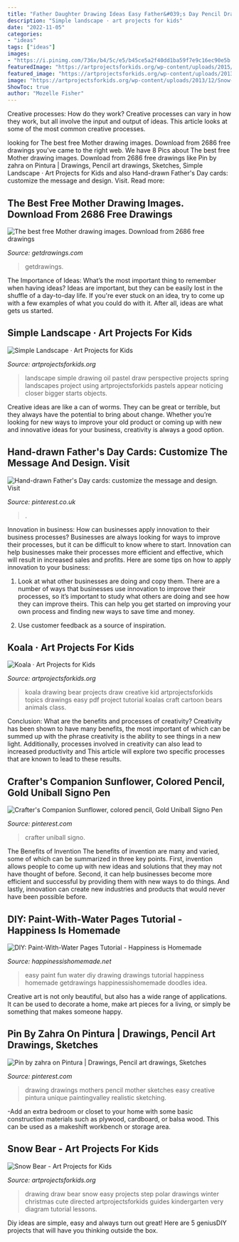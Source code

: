 ```yaml
---
title: "Father Daughter Drawing Ideas Easy Father&#039;s Day Pencil Drawing - Koala · Art Projects For Kids"
description: "Simple landscape · art projects for kids"
date: "2022-11-05"
categories:
- "ideas"
tags: ["ideas"]
images:
- "https://i.pinimg.com/736x/b4/5c/e5/b45ce5a2f40dd1ba59f7e9c16ec90e5b.jpg"
featuredImage: "https://artprojectsforkids.org/wp-content/uploads/2015/03/Koala-Bear-700.jpg"
featured_image: "https://artprojectsforkids.org/wp-content/uploads/2013/12/Snow-Bear-diagram-765x1024.jpg"
image: "https://artprojectsforkids.org/wp-content/uploads/2013/12/Snow-Bear-diagram-765x1024.jpg"
ShowToc: true
author: "Mozelle Fisher"
---
```



Creative processes: How do they work?
Creative processes can vary in how they work, but all involve the input and output of ideas. This article looks at some of the most common creative processes.

	

		
looking for The best free Mother drawing images. Download from 2686 free drawings you've came to the right web. We have 8 Pics about The best free Mother drawing images. Download from 2686 free drawings like Pin by zahra on Pintura | Drawings, Pencil art drawings, Sketches, Simple Landscape · Art Projects for Kids and also Hand-drawn Father&#039;s Day cards: customize the message and design. Visit. Read more:
		
    
## The Best Free Mother Drawing Images. Download From 2686 Free Drawings

<img loading=lazy src="https://getdrawings.com/images/mom-and-baby-drawing-12.jpg" onerror="this.onerror=null;this.src='https://tse4.mm.bing.net/th?id=OIP.6Df0hJTQiWZ3U8qudXXOEgHaJL&amp;pid=15.1';" alt="The best free Mother drawing images. Download from 2686 free drawings">

_Source: getdrawings.com_

>getdrawings. 

	

The Importance of Ideas: What’s the most important thing to remember when having ideas?
Ideas are important, but they can be easily lost in the shuffle of a day-to-day life. If you're ever stuck on an idea, try to come up with a few examples of what you could do with it. After all, ideas are what gets us started.

    
## Simple Landscape · Art Projects For Kids

<img loading=lazy src="https://artprojectsforkids.org/wp-content/uploads/2016/04/Spring-Landscape.jpg" onerror="this.onerror=null;this.src='https://tse4.mm.bing.net/th?id=OIP.O0O6xabZ2m2z64ahandeswHaFa&amp;pid=15.1';" alt="Simple Landscape · Art Projects for Kids">

_Source: artprojectsforkids.org_

>landscape simple drawing oil pastel draw perspective projects spring landscapes project using artprojectsforkids pastels appear noticing closer bigger starts objects. 

	

Creative ideas are like a can of worms. They can be great or terrible, but they always have the potential to bring about change. Whether you’re looking for new ways to improve your old product or coming up with new and innovative ideas for your business, creativity is always a good option.

    
## Hand-drawn Father&#039;s Day Cards: Customize The Message And Design. Visit

<img loading=lazy src="https://i.pinimg.com/originals/7c/97/3a/7c973aa6bd26078412ffa54e3cc46acf.jpg" onerror="this.onerror=null;this.src='https://tse3.mm.bing.net/th?id=OIP.1VoLGiKzhOfjB2Pz90JLAQHaJ4&amp;pid=15.1';" alt="Hand-drawn Father&#039;s Day cards: customize the message and design. Visit">

_Source: pinterest.co.uk_

>. 

	

Innovation in business: How can businesses apply innovation to their business processes?
Businesses are always looking for ways to improve their processes, but it can be difficult to know where to start. Innovation can help businesses make their processes more efficient and effective, which will result in increased sales and profits. Here are some tips on how to apply innovation to your business: 
1. Look at what other businesses are doing and copy them. There are a number of ways that businesses use innovation to improve their processes, so it’s important to study what others are doing and see how they can improve theirs. This can help you get started on improving your own process and finding new ways to save time and money. 

2. Use customer feedback as a source of inspiration.

    
## Koala · Art Projects For Kids

<img loading=lazy src="https://artprojectsforkids.org/wp-content/uploads/2015/03/Koala-Bear-700.jpg" onerror="this.onerror=null;this.src='https://tse4.mm.bing.net/th?id=OIP.HJY7GiGirESCZeCPNJmohAHaJl&amp;pid=15.1';" alt="Koala · Art Projects for Kids">

_Source: artprojectsforkids.org_

>koala drawing bear projects draw creative kid artprojectsforkids topics drawings easy pdf project tutorial koalas craft cartoon bears animals class. 

	

Conclusion: What are the benefits and processes of creativity?
Creativity has been shown to have many benefits, the most important of which can be summed up with the phrase creativity is the ability to see things in a new light. Additionally, processes involved in creativity can also lead to increased productivity and This article will explore two specific processes that are known to lead to these results.

    
## Crafter&#039;s Companion Sunflower, Colored Pencil, Gold Uniball Signo Pen

<img loading=lazy src="https://i.pinimg.com/originals/53/2b/b4/532bb4d8fe8a8611100be0f655fc96aa.jpg" onerror="this.onerror=null;this.src='https://tse2.mm.bing.net/th?id=OIP.GlQCy55IvC7lQvjXWI1mPAHaNK&amp;pid=15.1';" alt="Crafter&#039;s Companion Sunflower, colored pencil, Gold Uniball Signo Pen">

_Source: pinterest.com_

>crafter uniball signo. 

	

The Benefits of Invention
The benefits of invention are many and varied, some of which can be summarized in three key points. First, invention allows people to come up with new ideas and solutions that they may not have thought of before. Second, it can help businesses become more efficient and successful by providing them with new ways to do things. And lastly, innovation can create new industries and products that would never have been possible before.

    
## DIY: Paint-With-Water Pages Tutorial - Happiness Is Homemade

<img loading=lazy src="http://www.happinessishomemade.net/wp-content/uploads/2013/06/DIY-Paint-With-Water-Pages.jpg" onerror="this.onerror=null;this.src='https://tse1.mm.bing.net/th?id=OIP.br8rd6b7T4JUVoDhakWF6QHaJT&amp;pid=15.1';" alt="DIY: Paint-With-Water Pages Tutorial - Happiness is Homemade">

_Source: happinessishomemade.net_

>easy paint fun water diy drawing drawings tutorial happiness homemade getdrawings happinessishomemade doodles idea. 

	

Creative art is not only beautiful, but also has a wide range of applications. It can be used to decorate a home, make art pieces for a living, or simply be something that makes someone happy.

    
## Pin By Zahra On Pintura | Drawings, Pencil Art Drawings, Sketches

<img loading=lazy src="https://i.pinimg.com/736x/b4/5c/e5/b45ce5a2f40dd1ba59f7e9c16ec90e5b.jpg" onerror="this.onerror=null;this.src='https://tse1.mm.bing.net/th?id=OIP.Cl8ZFXHobwdnrpSJYa_AjgHaJ3&amp;pid=15.1';" alt="Pin by zahra on Pintura | Drawings, Pencil art drawings, Sketches">

_Source: pinterest.com_

>drawing drawings mothers pencil mother sketches easy creative pintura unique paintingvalley realistic sketching. 

	

-Add an extra bedroom or closet to your home with some basic construction materials such as plywood, cardboard, or balsa wood. This can be used as a makeshift workbench or storage area. 

    
## Snow Bear - Art Projects For Kids

<img loading=lazy src="https://artprojectsforkids.org/wp-content/uploads/2013/12/Snow-Bear-diagram-765x1024.jpg" onerror="this.onerror=null;this.src='https://tse1.mm.bing.net/th?id=OIP.1WOt24Yh3CvatjWM2mYT5AHaJ6&amp;pid=15.1';" alt="Snow Bear - Art Projects for Kids">

_Source: artprojectsforkids.org_

>drawing draw bear snow easy projects step polar drawings winter christmas cute directed artprojectsforkids guides kindergarten very diagram tutorial lessons. 

	

Diy ideas are simple, easy and always turn out great! Here are 5 geniusDIY projects that will have you thinking outside the box.

